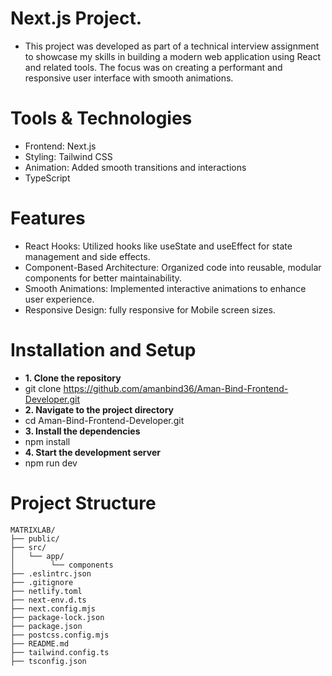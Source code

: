 # Next.js Project.
- This project was developed as part of a technical interview assignment to showcase my skills in building a modern web application using React and related tools. The focus was on creating a performant and responsive user interface with smooth animations.
# Tools & Technologies
- Frontend: Next.js
- Styling: Tailwind CSS 
- Animation: Added smooth transitions and interactions
- TypeScript

# Features
- React Hooks: Utilized hooks like useState and useEffect for state management and side effects.
- Component-Based Architecture: Organized code into reusable, modular components for better maintainability.
- Smooth Animations: Implemented interactive animations to enhance user experience.
- Responsive Design: fully responsive for Mobile screen sizes.

# Installation and Setup 
- **1. Clone the repository**
- git clone https://github.com/amanbind36/Aman-Bind-Frontend-Developer.git
- **2. Navigate to the project directory**
- cd Aman-Bind-Frontend-Developer.git
- **3. Install the dependencies**
- npm install
- **4. Start the development server**
- npm run dev
# Project Structure
```plaintext
MATRIXLAB/     
├── public/            
├── src/               
│   └── app/
│        └── components                               
├── .eslintrc.json      
├── .gitignore          
├── netlify.toml       
├── next-env.d.ts      
├── next.config.mjs    
├── package-lock.json  
├── package.json        
├── postcss.config.mjs 
├── README.md           
├── tailwind.config.ts 
├── tsconfig.json       





